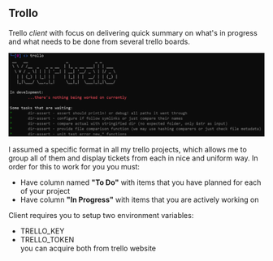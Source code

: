 ## Trollo

Trello *client* with focus on delivering quick summary on what's in progress and what needs to be done from several trello boards.

![usage](./usage.png)

I assumed a specific format in all my trello projects, which allows me to group all of them and display tickets from each in nice and uniform way. In order for this to work for you you must:
* Have column named **"To Do"** with items that you have planned for each of your project
* Have column **"In Progress"** with items that you are actively working on

Client requires you to setup two environment variables:
* TRELLO_KEY
* TRELLO_TOKEN  
you can acquire both from trello website
